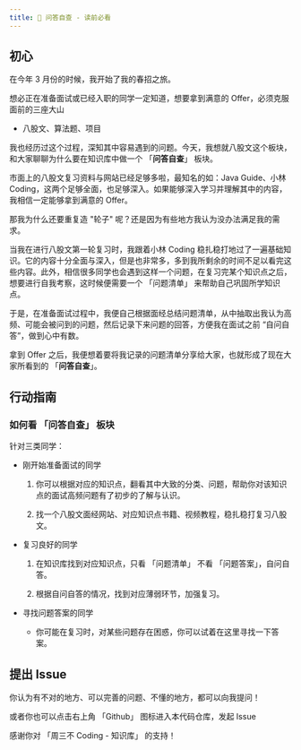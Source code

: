 ```yaml
---
title: 👀 问答自查 - 读前必看
---
```


## 初心

在今年 3 月份的时候，我开始了我的春招之旅。

想必正在准备面试或已经入职的同学一定知道，想要拿到满意的 Offer，必须克服面前的三座大山

- 八股文、算法题、项目

我也经历过这个过程，深知其中容易遇到的问题。今天，我想就八股文这个板块，和大家聊聊为什么要在知识库中做一个 「**问答自查**」 板块。

市面上的八股文复习资料与网站已经足够多啦，最知名的如：Java Guide、小林 Coding，这两个足够全面，也足够深入。如果能够深入学习并理解其中的内容，我相信一定能够拿到满意的 Offer。

那我为什么还要重复造 "轮子" 呢？还是因为有些地方我认为没办法满足我的需求。

当我在进行八股文第一轮复习时，我跟着小林 Coding 稳扎稳打地过了一遍基础知识。它的内容十分全面与深入，但是也非常多，多到我所剩余的时间不足以看完这些内容。此外，相信很多同学也会遇到这样一个问题，在复习完某个知识点之后，想要进行自我考察，这时候便需要一个 「问题清单」 来帮助自己巩固所学知识点。

于是，在准备面试过程中，我便自己根据面经总结问题清单，从中抽取出我认为高频、可能会被问到的问题，然后记录下来问题的回答，方便我在面试之前 “自问自答”，做到心中有数。

拿到 Offer 之后，我便想着要将我记录的问题清单分享给大家，也就形成了现在大家所看到的 「**问答自查**」。

## 行动指南

### 如何看 「问答自查」 板块

针对三类同学：

- 刚开始准备面试的同学

  1. 你可以根据对应的知识点，翻看其中大致的分类、问题，帮助你对该知识点的面试高频问题有了初步的了解与认识。

  2. 找一个八股文面经网站、对应知识点书籍、视频教程，稳扎稳打复习八股文。

- 复习良好的同学

  1. 在知识库找到对应知识点，只看 「问题清单」 不看 「问题答案」，自问自答。

  2. 根据自问自答的情况，找到对应薄弱环节，加强复习。

- 寻找问题答案的同学

  - 你可能在复习时，对某些问题存在困惑，你可以试着在这里寻找一下答案。


## 提出 Issue

你认为有不对的地方、可以完善的问题、不懂的地方，都可以向我提问！

或者你也可以点击右上角 「Github」 图标进入本代码仓库，发起 Issue

感谢你对 「周三不 Coding - 知识库」 的支持！
